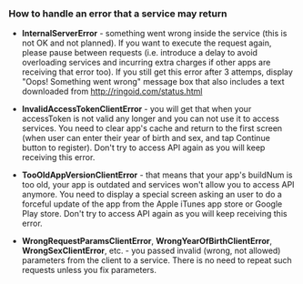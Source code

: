 
### How to handle an error that a service may return

* **InternalServerError** - something went wrong inside the service (this is not OK and not planned). If you want to execute the request again, please pause between requests (i.e. introduce a delay to avoid overloading services and incurring extra charges if other apps are receiving that error too). If you still get this error after 3 attemps, display "Oops! Something went wrong" message box that also includes a text downloaded from http://ringoid.com/status.html

* **InvalidAccessTokenClientError** - you will get that when your accessToken is not valid any longer and you can not use it to access services. You need to clear app's cache and return to the first screen (when user can enter their year of birth and sex, and tap Continue button to register). Don't try to access API again as you will keep receiving this error.

* **TooOldAppVersionClientError** - that means that your app's buildNum is too old, your app is outdated and services won't allow you to access API anymore. You need to display a special screen asking an user to do a forceful update of the app from the Apple iTunes app store or Google Play store. Don't try to access API again as you will keep receiving this error.

* **WrongRequestParamsClientError**, **WrongYearOfBirthClientError**, **WrongSexClientError**, etc. - you passed invalid (wrong, not allowed) parameters from the client to a service. There is no need to repeat such requests unless you fix parameters.
